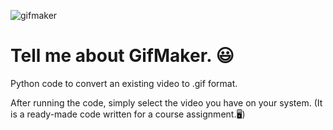 ![gifmaker](https://www.upload.ee/image/15207648/image1.png)

# Tell me about GifMaker. :smiley:

Python code to convert an existing video to .gif format. 

After running the code, simply select the video you have on your system.
(It is a ready-made code written for a course assignment.🖥️)
